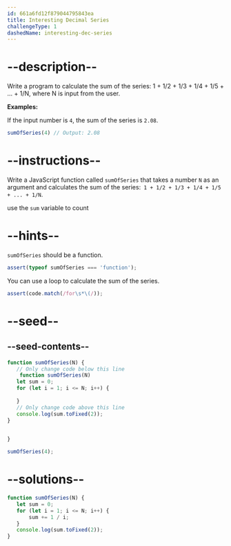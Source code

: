 ```yaml
---
id: 661a6fd12f879044795843ea
title: Interesting Decimal Series
challengeType: 1
dashedName: interesting-dec-series
---
```


# --description--

Write a program to calculate the sum of the series: 1 + 1/2 + 1/3 + 1/4 + 1/5 + ... + 1/N, where N is input from the user.

**Examples:**

If the input number is `4`, the sum of the series is `2.08`.

```js
sumOfSeries(4) // Output: 2.08
```

# --instructions--

Write a JavaScript function called `sumOfSeries` that takes a number `N` as an argument and calculates the sum of the series:` 1 + 1/2 + 1/3 + 1/4 + 1/5 + ... + 1/N`.

use the `sum` variable to count

# --hints--

`sumOfSeries` should be a function.


```js
assert(typeof sumOfSeries === 'function');

```

You can use a loop to calculate the sum of the series.

```js
assert(code.match(/for\s*\(/));
```

# --seed--
## --seed-contents--

```js
function sumOfSeries(N) {
   // Only change code below this line
    function sumOfSeries(N) 
   let sum = 0;
   for (let i = 1; i <= N; i++) {
       
   }
   // Only change code above this line
   console.log(sum.toFixed(2));
}

   
}

sumOfSeries(4);

```

# --solutions--

```js
function sumOfSeries(N) {
   let sum = 0;
   for (let i = 1; i <= N; i++) {
       sum += 1 / i;
   }
   console.log(sum.toFixed(2));
}
```

